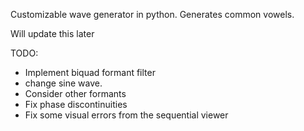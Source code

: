 Customizable wave generator in python. Generates common vowels.

Will update this later

TODO:
- Implement biquad formant filter
- change sine wave.
- Consider other formants
- Fix phase discontinuities
- Fix some visual errors from the sequential viewer
